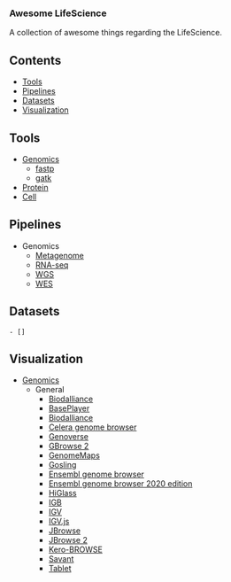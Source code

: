 ### **Awesome LifeScience**

A collection of awesome things regarding the LifeScience.

## Contents
- [Tools](#tools)
- [Pipelines](#pipelines)
- [Datasets](#datasets)
- [Visualization](#visualization)

## Tools
- [Genomics](#genomics)
    - [fastp](#fastp)
    - [gatk](#gatk)
- [Protein](#protein)
- [Cell](#cell)

## Pipelines
- Genomics
    - [Metagenome](#metagenome)
    - [RNA-seq](#rna-seq)
    - [WGS](#wgs)
    - [WES](#wes)

## Datasets
    - []

## Visualization
- [Genomics](#genomics)
    - General
        - [Biodalliance](http://www.biodalliance.org/)
        - [BasePlayer](https://baseplayer.fi/)
        - [Biodalliance](http://www.biodalliance.org/)
        - [Celera genome browser](https://www.csee.umbc.edu/~turner/presentations/bvw2002/sld009.htm)
        - [Genoverse](https://github.com/wtsi-web/Genoverse)
        - [GBrowse 2](http://gmod.org/wiki/GBrowse)
        - [GenomeMaps](http://www.genomemaps.org/)
        - [Gosling](https://gosling.js.org/)
        - [Ensembl genome browser](https://useast.ensembl.org/Homo_sapiens/Location/View?r=17:63992802-64038237)
        - [Ensembl genome browser 2020 edition](http://2020.ensembl.org/)
        - [HiGlass](https://higlass.io)
        - [IGB](https://bioviz.org/)
        - [IGV](https://igv.org/)
        - [IGV.js](https://github.com/igvteam/igv.js/)
        - [JBrowse](http://jbrowse.org/jbrowse1.html)
        - [JBrowse 2](http://jbrowse.org/jb2)
        - [Kero-BROWSE](https://kero.hgc.jp/examples/CLCL/hg38/index.html)
        - [Savant](http://bioinformatics-ca.github.io/savant_genome_browser_lab_2015/)
        - [Tablet](https://ics.hutton.ac.uk/tablet/)
        
        

